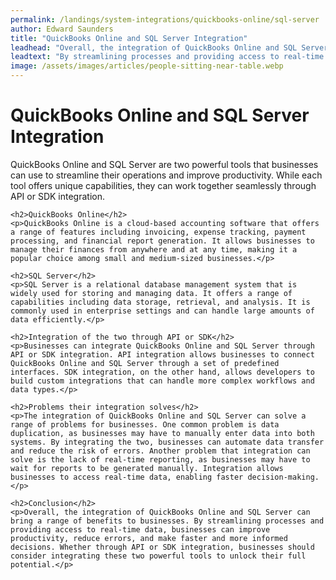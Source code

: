 ```yaml
---
permalink: /landings/system-integrations/quickbooks-online/sql-server
author: Edward Saunders
title: "QuickBooks Online and SQL Server Integration"
leadhead: "Overall, the integration of QuickBooks Online and SQL Server can bring a range of benefits to businesses"
leadtext: "By streamlining processes and providing access to real-time data, businesses can improve productivity, reduce errors, and make faster and more informed decisions. Whether through API or SDK integration, businesses should consider integrating these two powerful tools to unlock their full potential."
image: /assets/images/articles/people-sitting-near-table.webp
---
```

<div class="arttext">    <h1>QuickBooks Online and SQL Server Integration</h1>
    <p>QuickBooks Online and SQL Server are two powerful tools that businesses can use to streamline their operations and improve productivity. While each tool offers unique capabilities, they can work together seamlessly through API or SDK integration.</p>

    <h2>QuickBooks Online</h2>
    <p>QuickBooks Online is a cloud-based accounting software that offers a range of features including invoicing, expense tracking, payment processing, and financial report generation. It allows businesses to manage their finances from anywhere and at any time, making it a popular choice among small and medium-sized businesses.</p>

    <h2>SQL Server</h2>
    <p>SQL Server is a relational database management system that is widely used for storing and managing data. It offers a range of capabilities including data storage, retrieval, and analysis. It is commonly used in enterprise settings and can handle large amounts of data efficiently.</p>

    <h2>Integration of the two through API or SDK</h2>
    <p>Businesses can integrate QuickBooks Online and SQL Server through API or SDK integration. API integration allows businesses to connect QuickBooks Online and SQL Server through a set of predefined interfaces. SDK integration, on the other hand, allows developers to build custom integrations that can handle more complex workflows and data types.</p>

    <h2>Problems their integration solves</h2>
    <p>The integration of QuickBooks Online and SQL Server can solve a range of problems for businesses. One common problem is data duplication, as businesses may have to manually enter data into both systems. By integrating the two, businesses can automate data transfer and reduce the risk of errors. Another problem that integration can solve is the lack of real-time reporting, as businesses may have to wait for reports to be generated manually. Integration allows businesses to access real-time data, enabling faster decision-making.</p>

    <h2>Conclusion</h2>
    <p>Overall, the integration of QuickBooks Online and SQL Server can bring a range of benefits to businesses. By streamlining processes and providing access to real-time data, businesses can improve productivity, reduce errors, and make faster and more informed decisions. Whether through API or SDK integration, businesses should consider integrating these two powerful tools to unlock their full potential.</p>
</div>